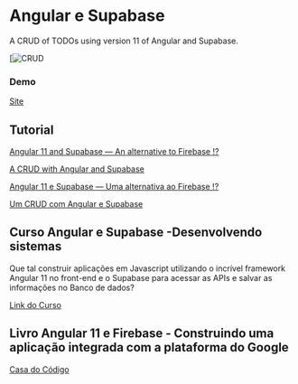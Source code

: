 # Angular e Supabase

A CRUD of TODOs using version 11 of Angular and Supabase.

[![CRUD](https://raw.githubusercontent.com/kheronn/Supabase-Angular/main/src/assets/todo-supabase-angular.gif)

### Demo 

[Site](https://supabase-angular.vercel.app/)

## Tutorial

[Angular 11 and Supabase — An alternative to Firebase !?
](https://kheronn-machado.medium.com/angular-11-and-supabase-an-alternative-to-firebase-63bafbd4febc/)

[A CRUD with Angular and Supabase
](https://javascript.plainenglish.io/a-crud-with-angular-and-supabase-c205e393c823) 


[Angular 11 e Supabase — Uma alternativa ao Firebase !?
](https://kheronn-machado.medium.com/angular-11-e-supabase-uma-alternativa-ao-firebase-5d76f49b0182)

[Um CRUD com Angular e Supabase](https://kheronn-machado.medium.com/um-crud-com-angular-e-supabase-b166e90658f4) 


## Curso Angular e Supabase -Desenvolvendo sistemas

Que tal construir aplicações em Javascript utilizando o incrível framework Angular 11 no front-end e o Supabase para acessar as APIs e salvar as informações no Banco de dados?

[Link do Curso](https://www.udemy.com/course/angular-e-supabase/?referralCode=B56FB6F7D1428EEA009D) 




## Livro Angular 11 e Firebase - Construindo uma aplicação integrada com a plataforma do Google

[Casa do Código](https://www.casadocodigo.com.br/pages/sumario-angular-firebase)

